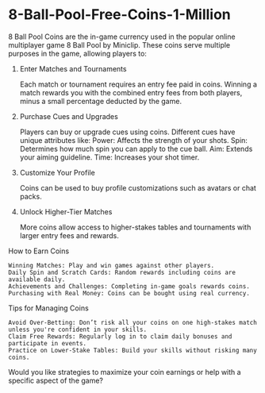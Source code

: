 # 8-Ball-Pool-Free-Coins-1-Million
8 Ball Pool Coins are the in-game currency used in the popular online multiplayer game 8 Ball Pool by Miniclip. These coins serve multiple purposes in the game, allowing players to:
1. Enter Matches and Tournaments

    Each match or tournament requires an entry fee paid in coins.
    Winning a match rewards you with the combined entry fees from both players, minus a small percentage deducted by the game.

2. Purchase Cues and Upgrades

    Players can buy or upgrade cues using coins. Different cues have unique attributes like:
        Power: Affects the strength of your shots.
        Spin: Determines how much spin you can apply to the cue ball.
        Aim: Extends your aiming guideline.
        Time: Increases your shot timer.

3. Customize Your Profile

    Coins can be used to buy profile customizations such as avatars or chat packs.

4. Unlock Higher-Tier Matches

    More coins allow access to higher-stakes tables and tournaments with larger entry fees and rewards.

How to Earn Coins

    Winning Matches: Play and win games against other players.
    Daily Spin and Scratch Cards: Random rewards including coins are available daily.
    Achievements and Challenges: Completing in-game goals rewards coins.
    Purchasing with Real Money: Coins can be bought using real currency.

Tips for Managing Coins

    Avoid Over-Betting: Don’t risk all your coins on one high-stakes match unless you're confident in your skills.
    Claim Free Rewards: Regularly log in to claim daily bonuses and participate in events.
    Practice on Lower-Stake Tables: Build your skills without risking many coins.

Would you like strategies to maximize your coin earnings or help with a specific aspect of the game?
